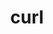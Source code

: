 ---
title: "curl"
layout: cache
categories: [package, v0.19]
meta: {"versions": ["7.85.0"], "compilers": ["gcc@=11.1.0", "gcc@=7.3.1", "gcc@=7.5.0", "oneapi@=2022.1.0"], "oss": ["amzn2", "ubuntu18.04", "ubuntu20.04"], "platforms": ["linux"], "targets": ["aarch64", "neoverse_n1", "x86_64", "x86_64_v3"], "stacks": ["aws-ahug", "aws-ahug-aarch64", "aws-isc", "aws-isc-aarch64", "build_systems", "data-vis-sdk", "e4s", "e4s-oneapi", "ml-cpu", "ml-cuda", "radiuss", "tutorial"], "num_specs": 7, "num_specs_by_stack": {"aws-isc-aarch64": 2, "aws-ahug-aarch64": 2, "ml-cuda": 1, "aws-ahug": 1, "ml-cpu": 1, "aws-isc": 1, "radiuss": 1, "data-vis-sdk": 1, "tutorial": 1, "build_systems": 1, "e4s": 1, "e4s-oneapi": 1}}
spec_details: [{"hash": "ze6lrytoijqb3yxub6ze6f7aqbhfrkye", "compiler": "gcc@=7.3.1", "versions": ["7.85.0"], "os": "amzn2", "platform": "linux", "target": "aarch64", "variants": ["build_system=autotools", "~gssapi", "~ldap", "~libidn2", "~librtmp", "libs=shared,static", "~libssh", "~libssh2", "~nghttp2", "tls=openssl"], "stacks": ["aws-isc-aarch64", "aws-ahug-aarch64"], "size": "-", "tarball": "https://binaries.spack.io/releases/v0.19/build_cache/linux-amzn2-aarch64/gcc-7.3.1/curl-7.85.0/linux-amzn2-aarch64-gcc-7.3.1-curl-7.85.0-ze6lrytoijqb3yxub6ze6f7aqbhfrkye.spack"}, {"hash": "zhs2zmnv6nuwvb7whnygoehhg6jqhswu", "compiler": "gcc@=7.3.1", "versions": ["7.85.0"], "os": "amzn2", "platform": "linux", "target": "neoverse_n1", "variants": ["build_system=autotools", "~gssapi", "~ldap", "~libidn2", "~librtmp", "libs=shared,static", "~libssh", "~libssh2", "~nghttp2", "tls=openssl"], "stacks": ["aws-isc-aarch64", "aws-ahug-aarch64"], "size": "-", "tarball": "https://binaries.spack.io/releases/v0.19/build_cache/linux-amzn2-neoverse_n1/gcc-7.3.1/curl-7.85.0/linux-amzn2-neoverse_n1-gcc-7.3.1-curl-7.85.0-zhs2zmnv6nuwvb7whnygoehhg6jqhswu.spack"}, {"hash": "i6rshdsxlwsla74tx7x7wzs6azvw2vfw", "compiler": "gcc@=7.3.1", "versions": ["7.85.0"], "os": "amzn2", "platform": "linux", "target": "x86_64_v3", "variants": ["build_system=autotools", "~gssapi", "~ldap", "~libidn2", "~librtmp", "libs=shared,static", "~libssh", "~libssh2", "~nghttp2", "tls=openssl"], "stacks": ["ml-cuda", "aws-ahug", "ml-cpu", "aws-isc"], "size": "-", "tarball": "https://binaries.spack.io/releases/v0.19/build_cache/linux-amzn2-x86_64_v3/gcc-7.3.1/curl-7.85.0/linux-amzn2-x86_64_v3-gcc-7.3.1-curl-7.85.0-i6rshdsxlwsla74tx7x7wzs6azvw2vfw.spack"}, {"hash": "skslu3imfcakpgjn2ctbimcqwyjxlphb", "compiler": "gcc@=7.5.0", "versions": ["7.85.0"], "os": "ubuntu18.04", "platform": "linux", "target": "x86_64", "variants": ["build_system=autotools", "~gssapi", "~ldap", "~libidn2", "~librtmp", "libs=shared,static", "~libssh", "~libssh2", "~nghttp2", "tls=openssl"], "stacks": ["radiuss", "data-vis-sdk", "tutorial"], "size": "-", "tarball": "https://binaries.spack.io/releases/v0.19/build_cache/linux-ubuntu18.04-x86_64/gcc-7.5.0/curl-7.85.0/linux-ubuntu18.04-x86_64-gcc-7.5.0-curl-7.85.0-skslu3imfcakpgjn2ctbimcqwyjxlphb.spack"}, {"hash": "bjktm2kx37ilapsq62zbufov5ahi3wfu", "compiler": "gcc@=7.5.0", "versions": ["7.85.0"], "os": "ubuntu18.04", "platform": "linux", "target": "x86_64", "variants": ["build_system=autotools", "~gssapi", "~ldap", "+libidn2", "~librtmp", "libs=shared,static", "~libssh", "~libssh2", "~nghttp2", "tls=openssl"], "stacks": ["build_systems"], "size": "-", "tarball": "https://binaries.spack.io/releases/v0.19/build_cache/linux-ubuntu18.04-x86_64/gcc-7.5.0/curl-7.85.0/linux-ubuntu18.04-x86_64-gcc-7.5.0-curl-7.85.0-bjktm2kx37ilapsq62zbufov5ahi3wfu.spack"}, {"hash": "fnusynhoot24ys46sw6qkyro2ivtdgzn", "compiler": "gcc@=11.1.0", "versions": ["7.85.0"], "os": "ubuntu20.04", "platform": "linux", "target": "x86_64", "variants": ["build_system=autotools", "~gssapi", "~ldap", "~libidn2", "~librtmp", "libs=shared,static", "~libssh", "~libssh2", "~nghttp2", "tls=openssl"], "stacks": ["e4s"], "size": "-", "tarball": "https://binaries.spack.io/releases/v0.19/build_cache/linux-ubuntu20.04-x86_64/gcc-11.1.0/curl-7.85.0/linux-ubuntu20.04-x86_64-gcc-11.1.0-curl-7.85.0-fnusynhoot24ys46sw6qkyro2ivtdgzn.spack"}, {"hash": "wffbf6ce4e54c5eban4cxq75j3dxc4c5", "compiler": "oneapi@=2022.1.0", "versions": ["7.85.0"], "os": "ubuntu20.04", "platform": "linux", "target": "x86_64", "variants": ["build_system=autotools", "~gssapi", "~ldap", "~libidn2", "~librtmp", "libs=shared,static", "~libssh", "~libssh2", "~nghttp2", "tls=openssl"], "stacks": ["e4s-oneapi"], "size": "-", "tarball": "https://binaries.spack.io/releases/v0.19/build_cache/linux-ubuntu20.04-x86_64/oneapi-2022.1.0/curl-7.85.0/linux-ubuntu20.04-x86_64-oneapi-2022.1.0-curl-7.85.0-wffbf6ce4e54c5eban4cxq75j3dxc4c5.spack"}]
---